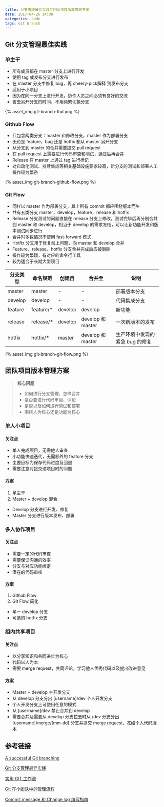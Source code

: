 ```yaml
---
title: 分支管理最佳实践与团队项目版本管理方案
date: 2017-04-26 14:38
categories: code
tags: Git branch
---
```


## Git 分支管理最佳实践

### 单主干

- 所有成员都在 master 分支上进行开发
- 使用 tag 或发布分支进行发布
- 在 master 分支中修复 bug，再 cheery-pick解释 到发布分支
- 适用于小项目
- 因为在同一分支上进行开发，协作人员之间必须有良好的交流
- 省去另开分支的时间，不用频繁切换分支

{% asset_img git-branch-tbd.png %}

### Github Flow

- 只包含两类分支：master 和修改分支，master 作为部署分支
- 无论是 feature，bug 还是 hotfix 都从 master  另开分支
- 从分支到 master 的合并需要提交 pull  request
- 在 pull request 上需要进行代码审查和测试，通过后再合并
- Release 在 master 上通过 tag 进行标记
- 对自动化测试、持续集成等相关基础设施要求较高，新分支的测试和部署人工操作较为繁杂

{% asset_img git-branch-github-flow.png %}

### Git Flow
- 同样以 master 作为部署分支，其上所有 commit 都应围绕版本而生
- 共有五类分支 master，develop，feature，release 和 hotfix
- Release 分支测试的问题直接在 release 分支上修改，测试完毕后再分别合并到 master 和 develop，相当于 develop 的需求冻结，可以让新功能开发和版本测试同步进行
- 合并时多数情况不使用 fast-forward 模式
- Hotfix 分支用于修复线上问题，向 master 和 develop 合并
- Feature，release，hotfix 分支合并完成后应被删除
- 操作较为繁琐，有对应的命令行工具
- 较为适合于长期大型项目

| 分支类型    | 命名规范      | 创建自     | 合并至              | 说明                 |
| ------- | --------- | ------- | ---------------- | ------------------ |
| master  | master    | -       | -                | 部署版本分支             |
| develop | develop   | -       | -                | 代码集成分支             |
| feature | feature/* | develop | develop          | 新功能                |
| release | release/* | develop | develop 和 master | 一次新版本的发布           |
| hotfix  | hotfix/*  | master  | develop 和 master | 生产环境中发现的紧急 bug 的修复 |

{% asset_img git-branch-git-flow.png %}

## 团队项目版本管理方案

> **核心问题**
>
> - 如何进行分支管理，怎样合并
> - 是否要进行代码审阅、评论
> - 是否以及如何进行测试和部署
> - 围绕人为核心还是功能为核心

### 单人小项目

#### 关注点

- 单人完成项目，无需他人审查
- 小功能快速迭代，无需额外的 feature 分支
- 主要目标为保存代码进度及回退
- 需要注意对接交递项目时的问题

#### 方案

1. 单主干
2. Master + develop 混合
  - Develop 分支进行开发、修复
  - Master 分支进行版本发布、部署

### 多人协作项目

#### 关注点

- 需要一定的代码审查
- 需要保证沟通的效率
- 分支与对应功能绑定
- 潜在的代码审核

#### 方案

1. Github Flow
2. Git Flow 简化
  - 单一 develop 分支
  - 可选的 hotfix 分支

### 组内共享项目

#### 关注点

- 以分享知识和共同进步为核心
- 代码以人为本
- 需要 merge request，共同评论，学习他人优秀代码以及提出改进意见

#### 方案

- Master + develop 主开发分支
- 从 develop 分支分出 [username]/dev 个人开发分支
- 个人开发分支上可使用任意的模式
- 从 [username]/dev 禁止合并到 develop 
- 需要合并及需要从 develop 分支拉去时从 /dev 分支分出 [username]/merge/[mm-dd] 分支并提交 merge request，冻结个人代码版本

## 参考链接

[A successful Git branching](http://nvie.com/posts/a-successful-git-branching-model/)

[Git 分支管理最佳实践](https://www.ibm.com/developerworks/cn/java/j-lo-git-mange/)

[实用 GIT 工作流](http://yedingding.com/2013/09/11/practical-git-flow-for-startups.html)

[Git 在小团队中的管理流程](http://www.cnblogs.com/tangyikejun/p/4217561.html)

[Commit message 和 Change log 编写指南](http://www.ruanyifeng.com/blog/2016/01/commit_message_change_log.html)

